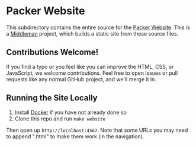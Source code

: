 # Packer Website

This subdirectory contains the entire source for the [Packer Website][packer].
This is a [Middleman][middleman] project, which builds a static site from these
source files.

## Contributions Welcome!

If you find a typo or you feel like you can improve the HTML, CSS, or
JavaScript, we welcome contributions. Feel free to open issues or pull requests
like any normal GitHub project, and we'll merge it in.

## Running the Site Locally

1. Install [Docker](https://docs.docker.com/engine/installation/) if you have not already done so
2. Clone this repo and run `make website`

Then open up `http://localhost:4567`. Note that some URLs you may need to append
".html" to make them work (in the navigation).

[middleman]: https://www.middlemanapp.com
[packer]: https://www.packer.io
